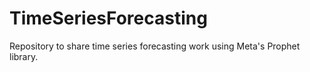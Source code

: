 # TimeSeriesForecasting
Repository to share time series forecasting work using Meta's Prophet library.  
